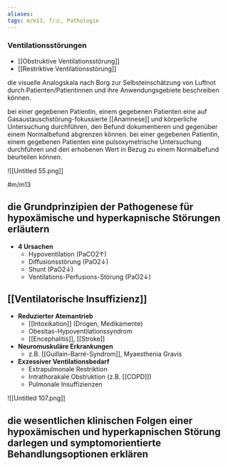 ```yaml
---
aliases: 
tags: m/m13, f/🫁, Pathologie
---
```

### Ventilationsstörungen
- [[Obstruktive Ventilationsstörung]]
- [[Restriktive Ventilationsstörung]]


die visuelle Analogskala nach Borg zur Selbsteinschätzung von Luftnot durch Patienten/Patientinnen und ihre Anwendungsgebiete beschreiben können. 

bei einer gegebenen Patientin, einem gegebenen Patienten eine auf Gasaustauschstörung-fokussierte [[Anamnese]] und körperliche Untersuchung durchführen, den Befund dokumentieren und gegenüber einem Normalbefund abgrenzen können. 
bei einer gegebenen Patientin, einem gegebenen Patienten eine pulsoxymetrische Untersuchung durchführen und den erhobenen Wert in Bezug zu einem Normalbefund beurteilen können.

![[Untitled 55.png]]

#m/m13

## die Grundprinzipien der Pathogenese für hypoxämische und hyperkapnische Störungen erläutern 

- **4 Ursachen**
    - Hypoventilation (PaCO2↑)
    - Diffusionsstörung (PaO2↓)
    - Shunt (PaO2↓)
    - Ventilations-Perfusions-Störung (PaO2↓)

## [[Ventilatorische Insuffizienz]]

- **Reduzierter Atemantrieb**
    - [[Intoxikation]] (Drogen, Medikamente)
    - Obesitas-Hypoventilationssyndrom
    - [[Encephalitis]], [[Stroke]]
- **Neuromuskuläre Erkrankungen**
    - z.B. [[Guillain-Barré-Syndrom]], Myaesthenia Gravis
- **Exzessiver Ventilationsbedarf**
    - Extrapulmonale Restriktion
    - Intrathorakale Obstruktion (z.B. [[COPD]])
    - Pulmonale Insuffizienzen

![[Untitled 107.png]]

## die wesentlichen klinischen Folgen einer hypoxämischen und hyperkapnischen Störung darlegen und symptomorientierte Behandlungsoptionen erklären 
